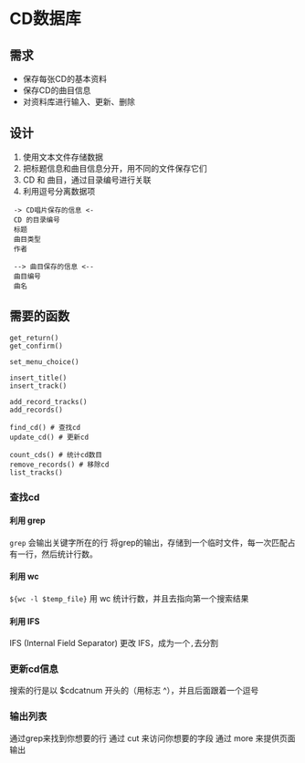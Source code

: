 # CD数据库
## 需求
- 保存每张CD的基本资料
- 保存CD的曲目信息
- 对资料库进行输入、更新、删除

## 设计
1. 使用文本文件存储数据
2. 把标题信息和曲目信息分开，用不同的文件保存它们
3. CD 和 曲目，通过目录编号进行关联
4. 利用逗号分离数据项

```
 -> CD唱片保存的信息 <-
 CD 的目录编号
 标题
 曲目类型
 作者
 
 --> 曲目保存的信息 <--
 曲目编号
 曲名
```

## 需要的函数
```shell
get_return()
get_confirm()

set_menu_choice()

insert_title() 
insert_track()

add_record_tracks()
add_records()

find_cd() # 查找cd
update_cd() # 更新cd

count_cds() # 统计cd数目
remove_records() # 移除cd
list_tracks()
```

### 查找cd
#### 利用 grep 
`grep` 会输出关键字所在的行
将grep的输出，存储到一个临时文件，每一次匹配占有一行，然后统计行数。
#### 利用 wc
`${wc -l $temp_file}` 用 wc 统计行数，并且去指向第一个搜索结果

#### 利用 IFS
IFS (Internal Field Separator) 
更改 IFS，成为一个`,`去分割

### 更新cd信息
搜索的行是以 $cdcatnum 开头的（用标志 ^），并且后面跟着一个逗号

### 输出列表
通过grep来找到你想要的行
通过 cut 来访问你想要的字段
通过 more 来提供页面输出